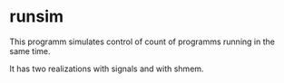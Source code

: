 # runsim
This programm simulates control of count of programms running in the same time.

It has two realizations with signals and with shmem.
